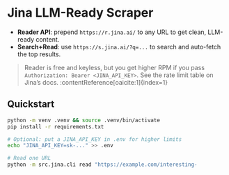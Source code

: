 # Jina LLM-Ready Scraper

- **Reader API**: prepend `https://r.jina.ai/` to any URL to get clean, LLM-ready content.
- **Search+Read**: use `https://s.jina.ai/?q=...` to search and auto-fetch the top results.

> Reader is free and keyless, but you get higher RPM if you pass `Authorization: Bearer <JINA_API_KEY>`. See the rate limit table on Jina’s docs. :contentReference[oaicite:1]{index=1}

## Quickstart
```bash
python -m venv .venv && source .venv/bin/activate
pip install -r requirements.txt

# Optional: put a JINA_API_KEY in .env for higher limits
echo "JINA_API_KEY=sk-..." >> .env

# Read one URL
python -m src.jina.cli read "https://example.com/interesting-